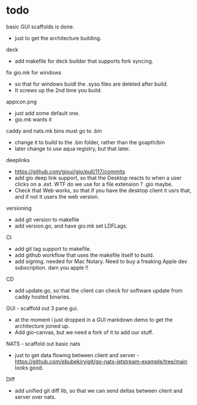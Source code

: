 # todo

basic GUI scaffolds is done.

- just to get the architecture building.

deck

- add makefile for deck builder that supports fork syncing.

fix gio.mk for windows

- so that for windows buidl the .syso files are deleted after build. 
- It screws up the 2nd time you build.

appicon.png

- just add some default one.
- gio.mk wants it

caddy and nats.mk bins must go to .bin

- change it to build to the .bin folder, rather than the goapth/bin
- later change to use aqua registry, but that later.

deeplinks

- https://github.com/gioui/gio/pull/117/commits
- add gio deep link support, so that the Desktop reacts to when a user clicks on a .ext. WTF do we use for a file extension ? .gio maybe.
- Check that Web works, so that if you have the desktop client it usrs that, and if not it users the web version.

versioning

- add git version to makefile
- add version.go, and have gio.mk set LDFLags.

CI

- add git tag support to makefile.
- add github workflow that uses the makefile itself to build.
- add signing. needed for Mac Notary. Need to buy a freaking Apple dev subscription. dam you apple !!

CD

- add update.go, so that the client can check for software update from caddy hosted binaries.

GUI - scaffold out 3 pane gui.

- at the moment i just dropped in a GUI markdown demo to get the architecture joined up.
- Add gio-canvas, but we need a fork of it to add our stuff.

NATS - scaffold out basic nats

- just to get data flowing between client and server
-https://github.com/ebubekiryigit/go-nats-jetstream-example/tree/main looks good.

Diff

- add unified git diff lib, so that we can send deltas between client and server over nats.
